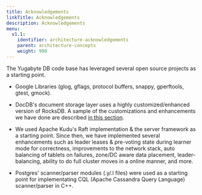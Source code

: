 ```yaml
---
title: Acknowledgements
linkTitle: Acknowledgements
description: Acknowledgements
menu:
  v1.1:
    identifier: architecture-acknowledgements
    parent: architecture-concepts
    weight: 990
---
```


The Yugabyte DB code base has leveraged several open source projects as a starting point.

* Google Libraries (glog, gflags, protocol buffers, snappy, gperftools, gtest, gmock).

* DocDB's document storage layer uses a highly customized/enhanced version of RocksDB. A sample of the customizations and enhancements we have done are described [in this section](../persistence/).

* We used Apache Kudu's Raft implementation & the server framework as a starting point. Since then, we have implemented several enhancements such as leader leases & pre-voting state during learner mode for correctness, improvements to the network stack, auto balancing of tablets on failures, zone/DC aware data placement, leader-balancing, ability to do full cluster moves in a online manner, and more.

* Postgres' scanner/parser modules (.y/.l files) were used as a starting point for implementating CQL (Apache Cassandra Query Language) scanner/parser in C++.
